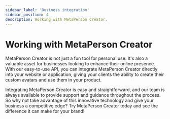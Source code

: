 ```yaml
---
sidebar_label: 'Business integration'
sidebar_position: 4
description: Working with MetaPerson Creator.
---
```


# Working with MetaPerson Creator

MetaPerson Creator is not just a fun tool for personal use. It's also a valuable asset for businesses looking to enhance their online presence. With our easy-to-use API, you can integrate MetaPerson Creator directly into your website or application, giving your clients the ability to create their custom avatars and use them in your product.

Integrating MetaPerson Creator is easy and straightforward, and our team is always available to provide support and guidance throughout the process. So why not take advantage of this innovative technology and give your business a competitive edge? Try MetaPerson Creator today and see the difference it can make for your brand!
